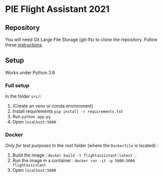 # PIE Flight Assistant 2021

## Repository
You will need Git Large File Storage (git-lfs) to clone the repository. Follow these [instructions](https://git-lfs.github.com/).

## Setup 
Works under Python 3.8

### Full setup
In the folder `src/`:
1. (Create an venv or conda environment) 
2. Install requirements `pip install -r requirements.txt`
3. Run `python app.py`
4. Open `localhost:5000`

### Docker 
*Only for test purposes*
In the root folder (where the `Dockerfile` is located) :
1. Build the image : `docker build -t flightassistant:latest .`
2. Run the image in a container : `docker run -it -p 5000:5000 flightassistant`
3. Open `localhost:5000`
